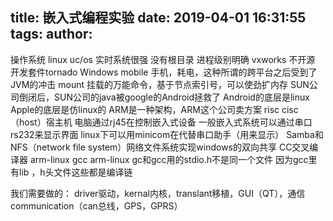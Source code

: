 title: 嵌入式编程实验
date: 2019-04-01 16:31:55
tags:
author:
---
操作系统
linux
uc/os 实时系统很强 没有根目录 进程级别明确
vxworks 不开源  开发套件tornado
Windows mobile 手机，耗电，这种所谓的跨平台之后受到了JVM的冲击
mount 挂载的万能命令，基于节点索引号，可以使劲扩内存
SUN公司倒闭后，SUN公司的java被google的Android拯救了
Android的底层是linux
Apple的底层是仿linux的
ARM是一种架构，ARM这个公司卖方案 risc
cisc （host）宿主机
电脑通过rj45在控制嵌入式设备
一般嵌入式系统可以通过串口rs232来显示界面
linux下可以用minicom在代替串口助手（用来显示）
Samba和NFS（network file system）网络文件系统实现windows的双向共享
CC交叉编译器 arm-linux gcc
arm-linux gc和gcc用的stdio.h不是同一个文件
因为gcc里有lib ，h头文件这些都是编译链



我们需要做的：	
driver驱动，kernal内核，translant移植，GUI（QT），通信communication（can总线，GPS，GPRS）